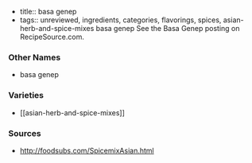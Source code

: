 - title:: basa genep
- tags:: unreviewed, ingredients, categories, flavorings, spices, asian-herb-and-spice-mixes
basa genep See the Basa Genep posting on RecipeSource.com.

### Other Names

* basa genep

### Varieties

* [[asian-herb-and-spice-mixes]]

### Sources
* http://foodsubs.com/SpicemixAsian.html
